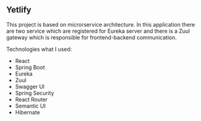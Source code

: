 ## Yetlify

This project is based on microrservice architecture. In this application there are two service which are 
registered for Eureka server and there is a Zuul gateway which is responsible for frontend-backend communication.

Technologies what I used:
 - React
 - Spring Boot
 - Eureka
 - Zuul
 - Swagger UI
 - Spring Security
 - React Router
 - Semantic UI
 - Hibernate
